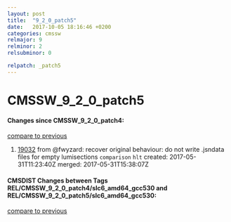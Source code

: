 ```yaml
---
layout: post
title:  "9_2_0_patch5"
date:   2017-10-05 18:16:46 +0200
categories: cmssw
relmajor: 9
relminor: 2
relsubminor: 0

relpatch: _patch5
---
```


# CMSSW_9_2_0_patch5
#### Changes since CMSSW_9_2_0_patch4:
[compare to previous](https://github.com/cms-sw/cmssw/compare/CMSSW_9_2_0_patch4...CMSSW_9_2_0_patch5)



1. [19032](http://github.com/cms-sw/cmssw/pull/19032)  from @fwyzard: recover original behaviour: do not write .jsndata files for empty lumisections `comparison`  `hlt`  created: 2017-05-31T11:23:40Z merged: 2017-05-31T15:38:07Z

#### CMSDIST Changes between Tags REL/CMSSW_9_2_0_patch4/slc6_amd64_gcc530 and REL/CMSSW_9_2_0_patch5/slc6_amd64_gcc530:
[compare to previous](https://github.com/cms-sw/cmsdist/compare/REL/CMSSW_9_2_0_patch4/slc6_amd64_gcc530...REL/CMSSW_9_2_0_patch5/slc6_amd64_gcc530)


